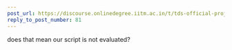 ```yaml
---
post_url: https://discourse.onlinedegree.iitm.ac.in/t/tds-official-project1-discrepencies/171141/116
reply_to_post_number: 81
---
```

does that mean our script is not evaluated?